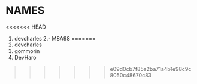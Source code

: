 # NAMES
<<<<<<< HEAD

1. devcharles
2.- M8A98
=======
1. devcharles
2. gommorin
3. DevHaro
>>>>>>> e09d0cb7f85a2ba71a4b1e98c9c8050c48670c83
